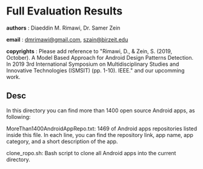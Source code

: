 # Full Evaluation Results

__authors__ : Diaeddin M. Rimawi, Dr. Samer Zein

__email__ : dmrimawi@gmail.com, szain@birzeit.edu

__copyrights__ : Please add reference to "Rimawi, D., & Zein, S. (2019, October). A Model Based Approach for Android Design Patterns Detection. In 2019 3rd International Symposium on Multidisciplinary Studies and Innovative Technologies (ISMSIT) (pp. 1-10). IEEE." and our upcomming work.


## Desc

In this directory you can find more than 1400 open source Android apps, as following:

MoreThan1400AndroidAppRepo.txt: 1469 of Android apps repositories listed inside this file. In each line, you can find the repository link, app name, app category, and a short description of the app.

clone_ropo.sh: Bash script to clone all Android apps into the current directory.
